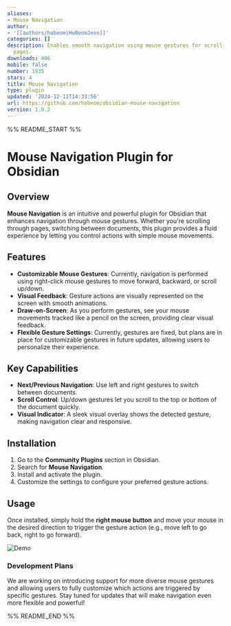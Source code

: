 ```yaml
---
aliases:
- Mouse Navigation
author:
- '[[authors/hobeom|HoBeomJeon]]'
categories: []
description: Enables smooth navigation using mouse gestures for scrolling and switching
  pages.
downloads: 406
mobile: false
number: 1935
stars: 4
title: Mouse Navigation
type: plugin
updated: '2024-12-11T14:33:56'
url: https://github.com/hobeom/obsidian-mouse-navigation
version: 1.0.2
---
```


%% README_START %%

# Mouse Navigation Plugin for Obsidian

## Overview

**Mouse Navigation** is an intuitive and powerful plugin for Obsidian that enhances navigation through mouse gestures. Whether you're scrolling through pages, switching between documents, this plugin provides a fluid experience by letting you control actions with simple mouse movements.

## Features

- **Customizable Mouse Gestures**: Currently, navigation is performed using right-click mouse gestures to move forward, backward, or scroll up/down. 
- **Visual Feedback**: Gesture actions are visually represented on the screen with smooth animations.
- **Draw-on-Screen**: As you perform gestures, see your mouse movements tracked like a pencil on the screen, providing clear visual feedback.
- **Flexible Gesture Settings**: Currently, gestures are fixed, but plans are in place for customizable gestures in future updates, allowing users to personalize their experience.

## Key Capabilities

- **Next/Previous Navigation**: Use left and right gestures to switch between documents.
- **Scroll Control**: Up/down gestures let you scroll to the top or bottom of the document quickly.
- **Visual Indicator**: A sleek visual overlay shows the detected gesture, making navigation clear and responsive.

## Installation

1. Go to the **Community Plugins** section in Obsidian.
2. Search for **Mouse Navigation**.
3. Install and activate the plugin.
4. Customize the settings to configure your preferred gesture actions.

## Usage

Once installed, simply hold the **right mouse button** and move your mouse in the desired direction to trigger the gesture action (e.g., move left to go back, right to go forward). 

![Demo](https://raw.githubusercontent.com/hobeom/obsidian-mouse-navigation/HEAD/MouseNavTest.gif)

### Development Plans

We are working on introducing support for more diverse mouse gestures and allowing users to fully customize which actions are triggered by specific gestures. Stay tuned for updates that will make navigation even more flexible and powerful!


%% README_END %%